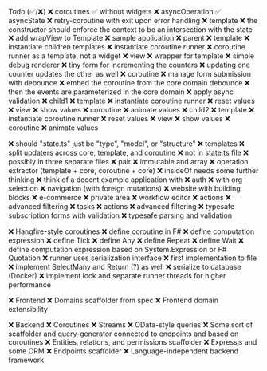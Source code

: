 Todo (✅/❌)
  ❌ coroutines
    ✅ without widgets
    ❌ asyncOperation
      ✅ asyncState
      ❌ retry-coroutine with exit upon error handling 
  ❌ template
    ❌ the constructor should enforce the context to be an intersection with the state
    ❌ add wrapView to Template
  ❌ sample application
    ❌ parent 
      ❌ template
        ❌ instantiate children templates
        ❌ instantiate coroutine runner
          ❌ coroutine runner as a template, not a widget
      ❌ view
        ❌ wrapper for template
        ❌ simple debug renderer
        ❌ tiny form for incrementing the counters
          ❌ updating one counter updates the other as well
      ❌ coroutine
        ❌ manage form submission with debounce
          ❌ embed the coroutine from the core domain debounce
            ❌ then the events are parameterized in the core domain
        ❌ apply async validation
    ❌ child1
      ❌ template
        ❌ instantiate coroutine runner
        ❌ reset values
      ❌ view
        ❌ show values
      ❌ coroutine
        ❌ animate values
    ❌ child2
      ❌ template
        ❌ instantiate coroutine runner
        ❌ reset values
      ❌ view
        ❌ show values
      ❌ coroutine
        ❌ animate values

  ❌ should "state.ts" just be "type", "model", or "structure"
  ❌ templates
  ❌ split updaters across core, template, and coroutine
    ❌ not in state.ts file
    ❌ possibly in three separate files
  ❌ pair
  ❌ immutable and array
  ❌ operation extractor (template + core, coroutine + core)
  ❌ insideOf needs some further thinking
  ❌ think of a decent example application with
  ❌ auth
  ❌   with org selection
  ❌ navigation (with foreign mutations)
  ❌ website with building blocks
  ❌ e-commerce
  ❌ private area
  ❌ workflow editor
  ❌   actions
  ❌   advanced filtering
  ❌ tasks
  ❌   actions
  ❌   advanced filtering
  ❌ typesafe subscription forms with validation
  ❌ typesafe parsing and validation

❌ Hangfire-style coroutines
  ❌ define coroutine in F#
  ❌ define computation expression
    ❌ define Tick
    ❌ define Any
    ❌ define Repeat
    ❌ define Wait
  ❌ define computation expression based on System.Expression or F# Quotation
  ❌ runner uses serialization interface
    ❌ first implementation to file
  ❌ implement SelectMany and Return (?) as well
  ❌ serialize to database (Docker)
  ❌ implement lock and separate runner threads for higher performance

❌ Frontend
  ❌ Domains scaffolder from spec
  ❌ Frontend domain extensibility

❌ Backend
  ❌ Coroutines
    ❌ Streams
  ❌ OData-style queries
  ❌ Some sort of scaffolder and query-generator connected to endpoints and based on coroutines
  ❌ Entities, relations, and permissions scaffolder
  ❌ Expressjs and some ORM
  ❌ Endpoints scaffolder
  ❌ Language-independent backend framework
